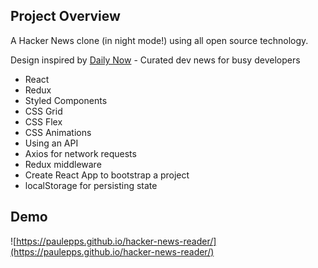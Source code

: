 ## Project Overview

A Hacker News clone (in night mode!) using all open source technology.

Design inspired by [Daily Now](https://www.dailynow.co/) - Curated dev news for busy developers

-   React
-   Redux
-   Styled Components
-   CSS Grid
-   CSS Flex
-   CSS Animations
-   Using an API
-   Axios for network requests
-   Redux middleware
-   Create React App to bootstrap a project
-   localStorage for persisting state


## Demo

![https://paulepps.github.io/hacker-news-reader/](https://paulepps.github.io/hacker-news-reader/)
